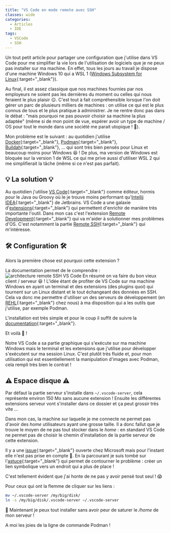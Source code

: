 ```yaml
---
title: "VS Code en mode remote avec SSH"
classes: wide
categories:
  - Articles
  - IDE
tags:
  - VSCode
  - SSH
---
```

Un tout petit article pour partager une configuration que j'utilise dans VS Code pour me simplifier la vie lors de l'utilisation de logiciels que je ne peux pas installer sur ma machine.
En effet, tous les jours au travail je dispose d'une machine Windows 10 qui a WSL 1 ([Windows Subsystem for Linux](https://docs.microsoft.com/fr-fr/windows/wsl/install-win10){:target="_blank"}).

Au final, il est assez classique que nos machines fournies par nos employeurs ne soient pas les dernières du moment ou celles qui nous feraient le plus plaisir :wink:.
C'est tout à fait compréhensible lorsque l'on doit gérer un parc de plusieurs milliers de machines : on utilise ce qui est le plus connus de tous et le plus pratique à administrer. Je ne rentre donc pas dans le débat : "mais pourquoi ne pas pouvoir choisir sa machine la plus adaptée" (même si de mon point de vue, espérer avoir un type de machine / OS pour tout le monde dans une société me parait utopique ! :thinking:).

Mon problème est le suivant : au quotidien j'utilise [Docker](https://www.docker.com/){:target="_blank"}, [Podman](https://podman.io/){:target="_blank"}, [Buildah](https://buildah.io/){:target="_blank"}, ... qui sont très bien pensés pour Linux et beaucoup moins pour Windows :laughing: !
De plus, ma version de Windows est bloquée sur la version 1 de WSL ce qui me prive aussi d'utiliser WSL 2 qui me simplifierait la tâche (même si ce n'est pas parfait).

## :bulb: La solution :bulb:
Au quotidien j'utilise [VS Code](https://code.visualstudio.com/){:target="_blank"} comme éditeur, hormis pour le Java ou Groovy où le je trouve moins performant qu'[Intellij IDEA](https://www.jetbrains.com/idea/){:target="_blank"} de Jetbrains.
VS Code a une galaxie d'[extensions](https://marketplace.visualstudio.com/){:target="_blank"} qui permettent d'enrichir de manière très importante l'outil.
Dans mon cas c'est l'extension [Remote Development](https://marketplace.visualstudio.com/items?itemName=ms-vscode-remote.vscode-remote-extensionpack){:target="_blank"} qui va m'aider à solutionner mes problèmes d'OS.
C'est notamment la partie [Remote SSH](https://marketplace.visualstudio.com/items?itemName=ms-vscode-remote.remote-ssh){:target="_blank"} qui m'intéresse.

## :hammer_and_wrench: Configuration :hammer_and_wrench:

Alors la première chose est pourquoi cette extension ?

La documentation permet de le comprendre : ![architecture remote SSH VS Code](https://code.visualstudio.com/assets/docs/remote/ssh/architecture-ssh.png)
En résumé on va faire du bon vieux client / serveur :laughing: !
L'idée étant de profiter de VS Code sur ma machine Windows en ayant un terminal et des extensions (des plugins quoi) qui tournent sur un Linux distant et le tout échangeant des données en SSH.
Cela va donc me permettre d'utiliser un des serveurs de développement (en [REHL](https://www.redhat.com/en/technologies/linux-platforms/enterprise-linux){:target="_blank"} chez nous) à ma disposition qui a les outils que j'utilise, par exemple Podman.

L'installation est très simple et pour le coup il suffit de suivre la [documentation](https://code.visualstudio.com/docs/remote/ssh#_installation){:target="_blank"}.

Et voilà :tada: !

Notre VS Code a sa partie graphique qui s'exécute sur ma machine Windows mais le terminal et les extensions que j'utilise pour développer s'exécutent sur ma session Linux.
C'est plutôt très fluide et, pour mon utilisation qui est essentiellement la manipulation d'images avec Podman, cela rempli très bien le contrat !

## :warning: Espace disque :warning:
Par défaut la partie serveur s'installe dans `~/.vscode-server`, cela représente environ 150 Mo sans aucune extension !
Ensuite les différentes extensions serveur vont s'installer dans ce dossier et ça peut grossir très vite ...

Dans mon cas, la machine sur laquelle je me connecte ne permet pas d'avoir des _home_ utilisateurs ayant une grosse taille.
Il a donc fallut que je trouve le moyen de ne pas tout stocker dans le _home_ : en standard VS Code ne permet pas de choisir le chemin d'installation de la partie serveur de cette extension.

Il y a une [issue](https://github.com/microsoft/vscode-remote-release/issues/472){:target="_blank"} ouverte chez Microsoft mais pour l'instant elle n'est pas prise en compte :slightly_frowning_face:.
En la parcourant je suis tombé sur l'[astuce](https://github.com/microsoft/vscode-remote-release/issues/940#issuecomment-510232416){:target="_blank"} qui permet de contourner le problème : créer un lien symbolique vers un endroit qui a plus de place ! 

C'est tellement évident que j'ai honte de ne pas y avoir pensé tout seul ! :scream:

Pour ceux qui ont la flemme de cliquer sur les liens : 
```bash
mv ~/.vscode-server /my/big/disk/
ln -s /my/big/disk/.vscode-server ~/.vscode-server
```

:tada: Maintenant je peux tout installer sans avoir peur de saturer le _/home_ de mon serveur ! 

A moi les joies de la ligne de commande Podman !